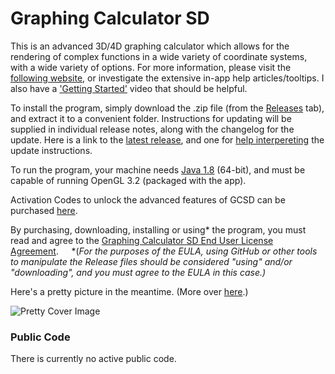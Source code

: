 # Graphing Calculator SD

This is an advanced 3D/4D graphing calculator which allows for the rendering of complex functions in a wide variety of coordinate systems, with a wide variety of options.
For more information, please visit the [following website](https://serpentdagger.com/graphing-calculator-3d4d), or investigate the extensive in-app help articles/tooltips. I also have a ['Getting Started'](https://www.youtube.com/watch?v=lsag91N61vI) video that should be helpful.

To install the program, simply download the .zip file (from the [Releases](https://github.com/SerrpentDagger/graphing-calculator-sd/releases) tab), and extract it to a convenient folder. Instructions for updating will be supplied in individual release notes, along with the changelog for the update. Here is a link to the [latest release](https://github.com/SerrpentDagger/graphing-calculator-sd/releases/latest), and one for [help interpereting](/docs/updating.md) the update instructions.

To run the program, your machine needs [Java 1.8](https://javadl.oracle.com/webapps/download/AutoDL?BundleId=246474_2dee051a5d0647d5be72a7c0abff270e) (64-bit), and must be capable of running OpenGL 3.2 (packaged with the app).

Activation Codes to unlock the advanced features of GCSD can be purchased [here](https://serpentdagger.com/store).

By purchasing, downloading, installing or using* the program, you must read and agree to the [Graphing Calculator SD End User License Agreement](/LICENSE.md).⠀⠀*(*For the purposes of the EULA, using GitHub or other tools to manipulate the Release files should be considered "using" and/or "downloading", and you must agree to the EULA in this case.)*

Here's a pretty picture in the meantime. (More over [here](https://serpentdagger.com/gallery).)

![Pretty Cover Image](https://images.squarespace-cdn.com/content/v1/619fecb2e396e825d9bb6d5a/5e108890-81ff-4086-97c4-d67a019f782f/HD+Cylindrical+Lumps+Collage.png.png?format=750w)

### Public Code
There is currently no active public code.
